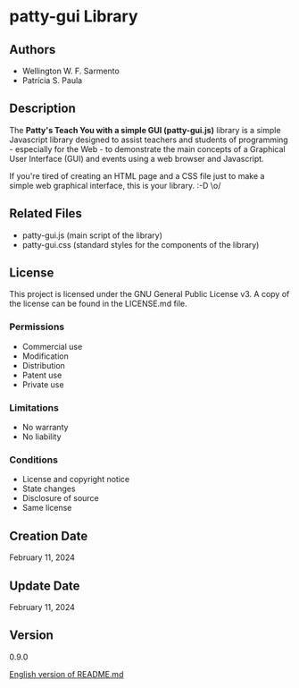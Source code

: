 # patty-gui Library

## Authors
- Wellington W. F. Sarmento
- Patrícia S. Paula

## Description

The **Patty's Teach You with a simple GUI (patty-gui.js)** library is a simple Javascript library designed to assist teachers and students of programming - especially for the Web - to demonstrate the main concepts of a Graphical User Interface (GUI) and events using a web browser and Javascript.

If you're tired of creating an HTML page and a CSS file just to make a simple web graphical interface, this is your library. :-D \o/

## Related Files
- patty-gui.js (main script of the library)
- patty-gui.css (standard styles for the components of the library)

## License
This project is licensed under the GNU General Public License v3. A copy of the license can be found in the LICENSE.md file.

### Permissions
- Commercial use
- Modification
- Distribution
- Patent use
- Private use

### Limitations
- No warranty
- No liability

### Conditions
- License and copyright notice
- State changes
- Disclosure of source
- Same license

## Creation Date
February 11, 2024

## Update Date
February 11, 2024

## Version
0.9.0

[English version of README.md](README-en.md)
